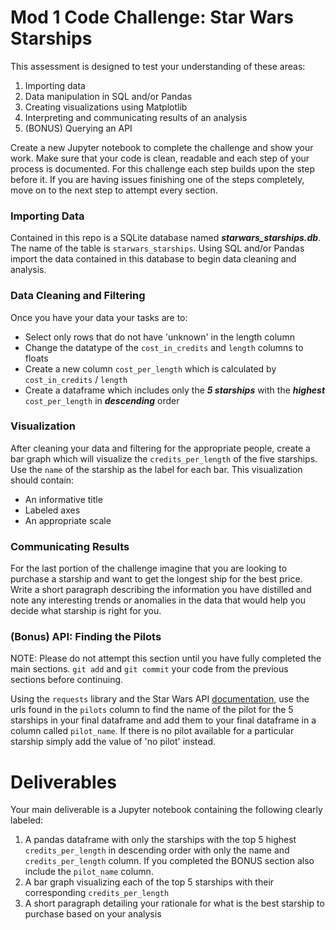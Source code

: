 # Mod 1 Code Challenge: Star Wars Starships

This assessment is designed to test your understanding of these areas:

1. Importing data
2. Data manipulation in SQL and/or Pandas
3. Creating visualizations using Matplotlib
4. Interpreting and communicating results of an analysis
5. (BONUS) Querying an API

Create a new Jupyter notebook to complete the challenge and show your work. Make sure that your code is clean, readable and each step of your process is documented. For this challenge each step builds upon the step before it. If you are having issues finishing one of the steps completely, move on to the next step to attempt every section.

### Importing Data

Contained in this repo is a SQLite database named ***starwars_starships.db***. The name of the table is `starwars_starships`. Using SQL and/or Pandas import the data contained in this database to begin data cleaning and analysis.

### Data Cleaning and Filtering

Once you have your data your tasks are to:

* Select only rows that do not have 'unknown' in the length column
* Change the datatype of the `cost_in_credits` and `length` columns to floats
* Create a new column `cost_per_length` which is calculated by `cost_in_credits` / `length`
* Create a dataframe which includes only the ***5 starships*** with the ***highest*** `cost_per_length` in ***descending*** order

### Visualization

After cleaning your data and filtering for the appropriate people, create a bar graph which will visualize the `credits_per_length` of the five starships. Use the `name` of the starship as the label for each bar. This visualization should contain:
* An informative title
* Labeled axes
* An appropriate scale

### Communicating Results
For the last portion of the challenge imagine that you are looking to purchase a starship and want to get the longest ship for the best price. Write a short paragraph describing the information you have distilled and note any interesting trends or anomalies in the data that would help you decide what starship is right for you. 

### (Bonus) API: Finding the Pilots

NOTE: Please do not attempt this section until you have fully completed the main sections.  `git add` and `git commit` your code from the previous sections before continuing.

Using the `requests` library and the Star Wars API [documentation](https://swapi.co/documentation), use the urls found in the `pilots` column to find the name of the pilot for the 5 starships in your final dataframe and add them to your final dataframe in a column called `pilot_name`. If there is no pilot available for a particular starship simply add the value of 'no pilot' instead.

# Deliverables
Your main deliverable is a Jupyter notebook containing the following clearly labeled:
1. A pandas dataframe with only the starships with the top 5 highest `credits_per_length` in descending order with only the name and `credits_per_length` column. If you completed the BONUS section also include the `pilot_name` column.
2. A bar graph visualizing each of the top 5 starships with their corresponding `credits_per_length`
3. A short paragraph detailing your rationale for what is the best starship to purchase based on your analysis
